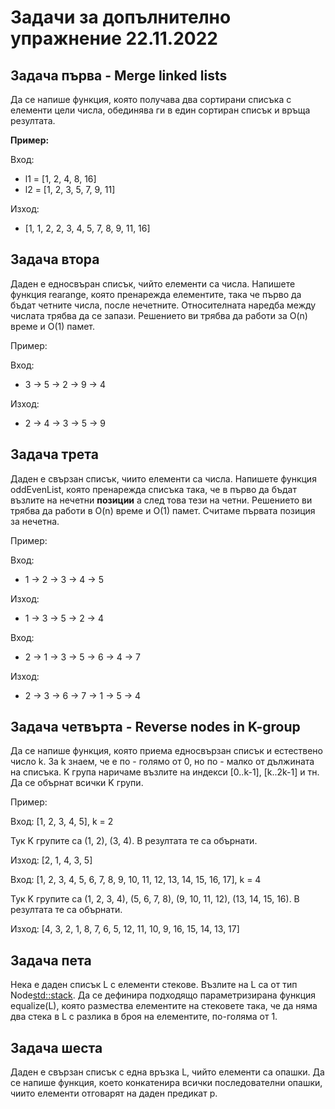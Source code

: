 # Задачи за допълнително упражнение 22.11.2022

## Задача първа - Merge linked lists
Да се напише функция, която получава два сортирани списъка с елементи цели числа, обединява ги в един сортиран списък и връща резултата.

**Пример:**

Вход:
* l1 = [1, 2, 4, 8, 16]
* l2 = [1, 2, 3, 5, 7, 9, 11]

Изход:

* [1, 1, 2, 2, 3, 4, 5, 7, 8, 9, 11, 16]

## Задача втора
Даден е едносвъран списък, чийто елементи са числа. Напишете функция rearange, която пренарежда елементите, така че първо да бъдат четните числа, после нечетните. Относителната наредба между числата трябва да се запази. Решението ви трябва да работи за O(n) време и O(1) памет.

Пример: 

Вход: 

* 3 -> 5 -> 2 -> 9 -> 4

Изход: 

* 2 -> 4 -> 3 -> 5 -> 9

## Задача трета
Даден е свързан списък, чиито елементи са числа. Напишете функция oddEvenList, която пренарежда списъка така, че в първо да бъдат възлите на нечетни **позиции** а след това тези на четни. Решението ви трябва да работи в O(n) време и O(1) памет. Считаме първата позиция за нечетна.

Пример:

Вход:
* 1 -> 2 -> 3 -> 4 -> 5

Изход:
* 1 -> 3 -> 5 -> 2 -> 4

Вход:
* 2 -> 1 -> 3 -> 5 -> 6 -> 4 -> 7

Изход:
* 2 -> 3 -> 6 -> 7 -> 1 -> 5 -> 4

## Задача четвърта - Reverse nodes in K-group
Да се напише функция, която приема едносвързан списък и естествено число k. За k знаем, че е по - голямо от 0, но по - малко от дължината на списъка. K група наричаме възлите на индекси [0..k-1], [k..2k-1] и тн. Да се обърнат всички K групи.

Пример:

Вход: [1, 2, 3, 4, 5], k = 2

Тук K групите са (1, 2), (3, 4). В резултата те са обърнати.

Изход: [2, 1, 4, 3, 5]

Вход: [1, 2, 3, 4, 5, 6, 7, 8, 9, 10, 11, 12, 13, 14, 15, 16, 17], k = 4

Тук K групите са (1, 2, 3, 4), (5, 6, 7, 8), (9, 10, 11, 12), (13, 14, 15, 16). В резултата те са обърнати.

Изход: [4, 3, 2, 1, 8, 7, 6, 5, 12, 11, 10, 9, 16, 15, 14, 13, 17]

## Задача пета
Нека е даден списък L с елементи стекове. Възлите на L са от тип Node<std::stack>. Да се дефинира подходящо параметризирана функция equalize(L), която размества елементите на стековете така, че да няма два стека в L с разлика в броя на елементите, по-голяма от 1.

## Задача шеста
Даден е свързан списък с една връзка L, чийто елементи са опашки.
Да се напише функция, което конкатенира всички последователни опашки, чиито елементи отговарят на даден предикат p.